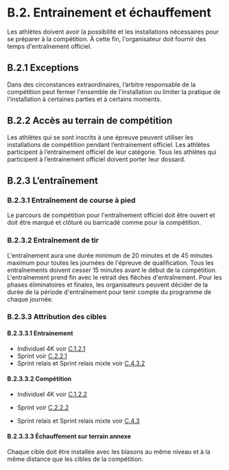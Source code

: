 # B.2. Entrainement et échauffement

Les athlètes doivent avoir la possibilité et les installations nécessaires pour se préparer à la compétition. À
cette fin, l'organisateur doit fournir des temps d'entraînement officiel.

## B.2.1 Exceptions

Dans des circonstances extraordinaires, l’arbitre responsable de la compétition peut fermer l'ensemble de
l'installation ou limiter la pratique de l'installation à certaines parties et à certains moments.

## B.2.2 Accès au terrain de compétition

Les athlètes qui se sont inscrits à une épreuve peuvent utiliser les installations de compétition pendant
l’entrainement officiel. Les athlètes participent à l’entrainement officiel de leur catégorie. Tous les athlètes
qui participent à l’entrainement officiel doivent porter leur dossard.

## B.2.3 L’entraînement

### B.2.3.1 Entraînement de course à pied

Le parcours de compétition pour l'entraînement officiel doit être ouvert et doit être marqué et clôturé ou
barricadé comme pour la compétition.

### B.2.3.2 Entraînement de tir

L'entraînement aura une durée minimum de 20 minutes et de 45 minutes maximum pour toutes les
journées de l'épreuve de qualification.
Tous les entraînements doivent cesser 15 minutes avant le début de la compétition. L'entraînement prend
fin avec le retrait des flèches d'entraînement.
Pour les phases éliminatoires et finales, les organisateurs peuvent décider de la durée de la période
d'entraînement pour tenir compte du programme de chaque journée.

### B.2.3.3 Attribution des cibles

#### B.2.3.3.1 Entrainement

- Individuel 4K voir [C.1.2.1](/reglements/II/7/C/1/#c121-cibles-dentraînement)
- Sprint voir [C.2.2.1](/reglements/II/7/C/2/#c221-cibles-dentraînement)
- Sprint relais et Sprint relais mixte voir [C.4.3.2](/reglements/II/7/C/4/#c432-cibles-dentraînement)

#### B.2.3.3.2 Compétition

- Individuel 4K voir [C.1.2.2](/reglements/II/7/C/1/#c122-cibles-des-tirs-de-compétition)

- Sprint voir [C.2.2.2](/reglements/II/7/C/2/#c222-cibles-des-tirs-de-compétition)
- Sprint relais et Sprint relais mixte voir [C.4.3](/reglements/II/7/C/4/#c43-attribution-des-cibles)

#### B.2.3.3.3 Échauffement sur terrain annexe

Chaque cible doit être installée avec les blasons au même niveau et à la même distance que les cibles de
la compétition.
